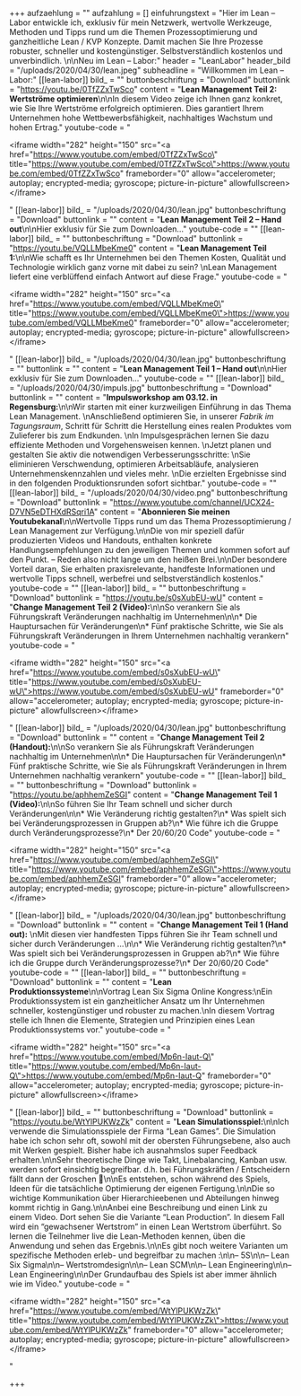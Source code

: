 +++
aufzaehlung = ""
aufzahlung = []
einfuhrungstext = "Hier im Lean – Labor entwickle ich, exklusiv für mein Netzwerk, wertvolle  Werkzeuge, Methoden und Tipps rund um die Themen Prozessoptimierung und ganzheitliche Lean / KVP Konzepte. Damit machen Sie Ihre Prozesse robuster, schneller und kostengünstiger. Selbstverständlich kostenlos und unverbindlich.  \n\nNeu im Lean – Labor:"
header = "LeanLabor"
header_bild = "/uploads/2020/04/30/lean.jpeg"
subheadline = "Willkommen im Lean – Labor:"
[[lean-labor]]
bild_ = ""
buttonbeschriftung = "Download"
buttonlink = "https://youtu.be/0TfZZxTwSco"
content = "**Lean Management Teil 2: Wertströme optimieren**\n\nIn diesem Video zeige ich Ihnen ganz konkret, wie Sie Ihre Wertströme erfolgreich optimieren. Dies garantiert Ihrem Unternehmen hohe Wettbewerbsfähigkeit, nachhaltiges Wachstum und hohen Ertrag."
youtube-code = "<p>&lt;iframe width=\"282\" height=\"150\" src=\"<a href=\"https://www.youtube.com/embed/0TfZZxTwSco\" title=\"https://www.youtube.com/embed/0TfZZxTwSco\">https://www.youtube.com/embed/0TfZZxTwSco</a>\" frameborder=\"0\" allow=\"accelerometer; autoplay; encrypted-media; gyroscope; picture-in-picture\" allowfullscreen&gt;&lt;/iframe&gt;</p>"
[[lean-labor]]
bild_ = "/uploads/2020/04/30/lean.jpg"
buttonbeschriftung = "Download"
buttonlink = ""
content = "**Lean Management Teil 2 – Hand out**\n\nHier exklusiv für Sie zum Downloaden…"
youtube-code = ""
[[lean-labor]]
bild_ = ""
buttonbeschriftung = "Download"
buttonlink = "https://youtu.be/VQLLMbeKme0"
content = "**Lean Management Teil 1:**\n\nWie schafft es Ihr Unternehmen bei den Themen Kosten, Qualität und Technologie wirklich ganz vorne mit dabei zu sein?  \nLean Management liefert eine verblüffend einfach Antwort auf diese Frage."
youtube-code = "<p>&lt;iframe width=\"282\" height=\"150\" src=\"<a href=\"https://www.youtube.com/embed/VQLLMbeKme0\" title=\"https://www.youtube.com/embed/VQLLMbeKme0\">https://www.youtube.com/embed/VQLLMbeKme0</a>\" frameborder=\"0\" allow=\"accelerometer; autoplay; encrypted-media; gyroscope; picture-in-picture\" allowfullscreen&gt;&lt;/iframe&gt;</p>"
[[lean-labor]]
bild_ = "/uploads/2020/04/30/lean.jpg"
buttonbeschriftung = ""
buttonlink = ""
content = "**Lean Management Teil 1 – Hand out**\n\nHier exklusiv für Sie zum Downloaden…"
youtube-code = ""
[[lean-labor]]
bild_ = "/uploads/2020/04/30/impuls.jpg"
buttonbeschriftung = "Download"
buttonlink = ""
content = "**Impulsworkshop am 03.12. in Regensburg:**\n\nWir starten mit einer kurzweiligen Einführung in das Thema Lean Management.  \nAnschließend optimieren Sie, in unserer _Fabrik im Tagungsraum_, Schritt für Schritt die Herstellung eines realen Produktes vom Zulieferer bis zum Endkunden.  \nIn Impulsgesprächen lernen Sie dazu effiziente Methoden und Vorgehensweisen kennen.  \nJetzt planen und gestalten Sie aktiv die notwendigen Verbesserungsschritte:  \nSie eliminieren Verschwendung, optimieren Arbeitsabläufe, analysieren Unternehmenskennzahlen und vieles mehr.  \nDie erzielten Ergebnisse sind in den folgenden Produktionsrunden sofort sichtbar."
youtube-code = ""
[[lean-labor]]
bild_ = "/uploads/2020/04/30/video.png"
buttonbeschriftung = "Download"
buttonlink = "https://www.youtube.com/channel/UCX24-D7VN5eDTHXdRSqri1A"
content = "**Abonnieren Sie meinen Youtubekanal**\n\nWertvolle Tipps rund um das Thema Prozessoptimierung / Lean Management zur Verfügung.\n\nDie von mir speziell dafür produzierten Videos und Handouts, enthalten konkrete Handlungsempfehlungen zu den jeweiligen Themen und kommen sofort auf den Punkt. – Reden also nicht lange um den heißen Brei.\n\nDer besondere Vorteil daran, Sie erhalten praxisrelevante, handfeste Informationen und wertvolle Tipps schnell, werbefrei und selbstverständlich kostenlos."
youtube-code = ""
[[lean-labor]]
bild_ = ""
buttonbeschriftung = "Download"
buttonlink = "https://youtu.be/s0sXubEU-wU"
content = "**Change Management Teil 2 (Video):**\n\nSo verankern Sie als Führungskraft Veränderungen nachhaltig im Unternehmen\n\n* Die Hauptursachen für Veränderungen\n* Fünf praktische Schritte, wie Sie als Führungskraft Veränderungen in Ihrem Unternehmen nachhaltig verankern"
youtube-code = "<p>&lt;iframe width=\"282\" height=\"150\" src=\"<a href=\"https://www.youtube.com/embed/s0sXubEU-wU\" title=\"https://www.youtube.com/embed/s0sXubEU-wU\">https://www.youtube.com/embed/s0sXubEU-wU</a>\" frameborder=\"0\" allow=\"accelerometer; autoplay; encrypted-media; gyroscope; picture-in-picture\" allowfullscreen&gt;&lt;/iframe&gt;</p>"
[[lean-labor]]
bild_ = "/uploads/2020/04/30/lean.jpg"
buttonbeschriftung = "Download"
buttonlink = ""
content = "**Change Management Teil 2 (Handout):**\n\nSo verankern Sie als Führungskraft Veränderungen nachhaltig im Unternehmen\n\n* Die Hauptursachen für Veränderungen\n* Fünf praktische Schritte, wie Sie als Führungskraft Veränderungen in Ihrem Unternehmen nachhaltig verankern"
youtube-code = ""
[[lean-labor]]
bild_ = ""
buttonbeschriftung = "Download"
buttonlink = "https://youtu.be/aphhemZeSGI"
content = "**Change Management Teil 1 (Video):**\n\nSo führen Sie Ihr Team schnell und sicher durch Veränderungen\n\n* Wie Veränderung richtig gestalten?\n* Was spielt sich bei Veränderungsprozessen in Gruppen ab?\n* Wie führe ich die Gruppe durch Veränderungsprozesse?\n* Der 20/60/20 Code"
youtube-code = "<p>&lt;iframe width=\"282\" height=\"150\" src=\"<a href=\"https://www.youtube.com/embed/aphhemZeSGI\" title=\"https://www.youtube.com/embed/aphhemZeSGI\">https://www.youtube.com/embed/aphhemZeSGI</a>\" frameborder=\"0\" allow=\"accelerometer; autoplay; encrypted-media; gyroscope; picture-in-picture\" allowfullscreen&gt;&lt;/iframe&gt;</p>"
[[lean-labor]]
bild_ = "/uploads/2020/04/30/lean.jpg"
buttonbeschriftung = "Download"
buttonlink = ""
content = "**Change Management Teil 1 (Hand out):**  \nMit diesen vier handfesten Tipps führen Sie ihr Team schnell und sicher durch Veränderungen …\n\n* Wie Veränderung richtig gestalten?\n* Was spielt sich bei Veränderungsprozessen in Gruppen ab?\n* Wie führe ich die Gruppe durch Veränderungsprozesse?\n* Der 20/60/20 Code"
youtube-code = ""
[[lean-labor]]
bild_ = ""
buttonbeschriftung = "Download"
buttonlink = ""
content = "**Lean Produktionssysteme**\n\nVortrag Lean Six Sigma Online Kongress:\nEin Produktionssystem ist ein ganzheitlicher Ansatz um Ihr Unternehmen schneller, kostengünstiger und robuster zu machen.\nIn diesem Vortrag stelle ich Ihnen die Elemente, Strategien und Prinzipien eines Lean Produktionssystems vor."
youtube-code = "<p>&lt;iframe width=\"282\" height=\"150\" src=\"<a href=\"https://www.youtube.com/embed/Mp6n-Iaut-Q\" title=\"https://www.youtube.com/embed/Mp6n-Iaut-Q\">https://www.youtube.com/embed/Mp6n-Iaut-Q</a>\" frameborder=\"0\" allow=\"accelerometer; autoplay; encrypted-media; gyroscope; picture-in-picture\" allowfullscreen&gt;&lt;/iframe&gt;</p>"
[[lean-labor]]
bild_ = ""
buttonbeschriftung = "Download"
buttonlink = "https://youtu.be/WtYlPUKWzZk"
content = "**Lean Simulationsspiel:**\n\nIch verwende die Simulationsspiele der Firma “Lean Games”. Die Simulation habe ich schon sehr oft, sowohl mit der obersten Führungsebene, also auch mit Werken gespielt. Bisher habe ich ausnahmslos super Feedback erhalten.\n\nSehr theoretische Dinge wie Takt, Linebalancing, Kanban usw. werden sofort einsichtig begreifbar. d.h. bei Führungskräften / Entscheidern fällt dann der Groschen 🙂\n\nEs entstehen, schon während des Spiels, Ideen für die tatsächliche Optimierung der eigenen Fertigung.\n\nDie so wichtige Kommunikation über Hierarchieebenen und Abteilungen hinweg kommt richtig in Gang.\n\nAnbei eine Beschreibung und einen Link zu einem Video. Dort sehen Sie die Variante “Lean Production”. In diesem Fall wird ein “gewachsener Wertstrom” in einen Lean Wertstrom überführt. So lernen die Teilnehmer live die Lean-Methoden kennen, üben die Anwendung und sehen das Ergebnis.\n\nEs gibt noch weitere Varianten um spezifische Methoden erleb- und begreifbar zu machen :\n\n– 5S\n\n– Lean Six Sigma\n\n– Wertstromdesign\n\n– Lean SCM\n\n– Lean Engineering\n\n– Lean Engineering\n\nDer Grundaufbau des Spiels ist aber immer ähnlich wie im Video."
youtube-code = "<p>&lt;iframe width=\"282\" height=\"150\" src=\"<a href=\"https://www.youtube.com/embed/WtYlPUKWzZk\" title=\"https://www.youtube.com/embed/WtYlPUKWzZk\">https://www.youtube.com/embed/WtYlPUKWzZk</a>\" frameborder=\"0\" allow=\"accelerometer; autoplay; encrypted-media; gyroscope; picture-in-picture\" allowfullscreen&gt;&lt;/iframe&gt;</p>"

+++
